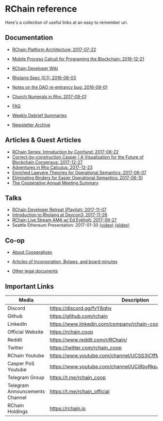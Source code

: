 # RChain reference

Here's a collection of useful links at an easy to remember uri.

## Documentation

* [RChain Platform Architecture: 2017-07-22](http://rchain-architecture.readthedocs.io/)

* [Mobile Process Calculi for Programing the Blockchain: 2016-12-21](http://mobile-process-calculi-for-programming-the-new-blockchain.rtfd.io/)

* [RChain Developer Wiki](https://rchain.atlassian.net/wiki/spaces/CORE/overview)

* [Rholang Spec (0.1): 2016-08-03](https://docs.google.com/document/d/1gnBCGe6KLjYnahktmPSm_-8V4jX53Zk10J-KFQl7mf8/edit)

* [Notes on the DAO re-entrancy bug: 2016-09-01](https://docs.google.com/document/d/1sGlObhGhoEizBXC30Ww4h1KHKGkmcy4NiCKitIBqiUg/edit?usp=sharing)

* [Church Numerals in Rho: 2017-08-01](https://docs.google.com/document/d/1rbvKyd7dNxWiWn-nKbMYMPPtxEbOahah8w1H_x3JV0s/)

* [FAQ](https://github.com/rchain/reference/blob/master/faq.md)

* [Weekly Debrief Summaries](https://github.com/rchain/Members/wiki/Weekly-Debrief-Index)

* [Newsletter Archive](http://archive.sendpulse.com/shc4c/Ada65e732/)

## Articles & Guest Articles

* [RChain Series: Introduction by Coinfund: 2017-06-22](https://blog.coinfund.io/an-introduction-to-rchain-d5fe303e9fe1)
* [Correct-by-construction Casper | A Visualization for the Future of Blockchain Consensus: 2017-12-27](https://medium.com/rchain-cooperative/a-visualization-for-the-future-of-blockchain-consensus-b6710b2f50d6)
* [Adventures in Rho Calculus: 2017-12-23](https://medium.com/@reinman/adventures-in-the-rho-calculus-672b72ef16c4)
* [Enriched Lawvere Theories for Operational Semantics: 2017-06-07](https://golem.ph.utexas.edu/category/2017/06/gphenriched_lawvere_theories_f.html)
* [Eliminating Binders for Easier Operational Semantics: 2017-06-10](https://golem.ph.utexas.edu/category/2017/06/eliminating_binders_for_easier.html)
* [The Cooperative Annual Meeting Summary](https://medium.com/rchain-cooperative/annual-meeting-summary-3827a82a2e33)

## Talks

* [RChain Developer Retreat (Playlist): 2017-11-07](https://www.youtube.com/watch?v=Fs38s7nI3Uk&list=PLf2bbiic5ZjCPzin3gCSMGiBtbT8UO5o2)
* [Introduction to Rholang at Devcon3: 2017-11-26](https://www.youtube.com/watch?v=7tW1fAWg6s8)
* [RChain Live Stream AMA w/ Ed Eykholt: 2017-09-27](https://www.youtube.com/watch?v=_gBElYHnDSA&t=3s)
* Seattle Ethereum Presentation: 2017-01-30 [(video)](https://youtu.be/3kyXqchEdLc) [(slides)](https://drive.google.com/file/d/0B5I9qM5f_1cfMjY0bVgwTVFvLWM/view)

## Co-op

* [About Cooperatives](http://www.prout.org/pna/cooperatives.html)

* [Articles of Incorporation, Bylaws, and board minutes](https://github.com/rchain/board)

* [Other legal documents](https://github.com/rchain/legaldocs)

## Important Links

| Media | Description |
| --- | --- |
| Discord | https://discord.gg/fvY8qhx |
| Github | https://github.com/rchain |
| LinkedIn | https://www.linkedin.com/company/rchain-cooperative/ |
| Official Website | https://rchain.coop |
| Reddit | https://www.reddit.com/r/RChain/ |
| Twitter | https://twitter.com/rchain_coop |
| RChain Youtube | https://www.youtube.com/channel/UCSS3jCffMiz574_q64Ukj_w |
| Casper PoS Youtube | https://www.youtube.com/channel/UCi8byRkpJBbGgDot2pWXLHA/videos |
| Telegram Group| https://t.me/rchain_coop |
| Telegram Announcements Channel | https://t.me/rchain_official |
| RChain Holdings | https://rchain.io | 
